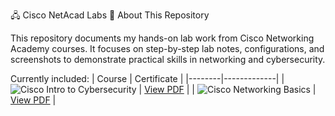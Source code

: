 🖧 Cisco NetAcad Labs
📘 About This Repository

This repository documents my hands-on lab work from Cisco Networking Academy courses.
It focuses on step-by-step lab notes, configurations, and screenshots to demonstrate practical skills in networking and cybersecurity.

Currently included:
| Course | Certificate |
|--------|-------------|
| ![Cisco Intro to Cybersecurity](https://img.shields.io/badge/Cisco-Intro%20to%20Cybersecurity-green) | [View PDF](Certificates/Introduction%20to%20Cybersecurity.pdf) |
| ![Cisco Networking Basics](https://img.shields.io/badge/Cisco-Networking%20Basics-blue) | [View PDF](Certificates/Networking%20Basics.pdf) |

